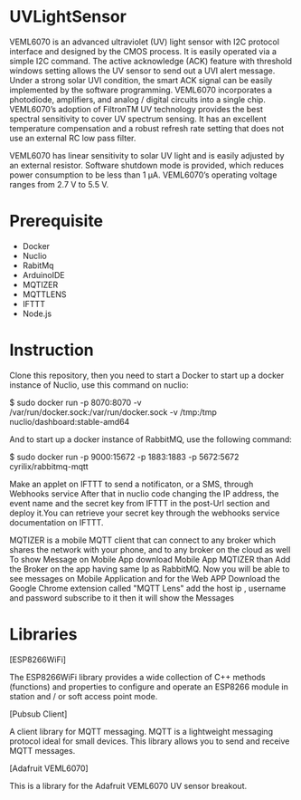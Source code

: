 # UVLightSensor

VEML6070 is an advanced ultraviolet (UV) light sensor with I2C protocol interface and designed by the CMOS process. It is easily operated via a simple I2C command. The active acknowledge (ACK) feature with threshold windows setting
allows the UV sensor to send out a UVI alert message. Under a strong solar UVI condition, the smart ACK signal can be easily implemented by the software programming. VEML6070 incorporates a photodiode, amplifiers, and analog / digital circuits into a single chip. VEML6070’s adoption of FiltronTM UV technology provides the best spectral sensitivity to cover UV spectrum sensing. It has an excellent temperature compensation and a robust refresh rate setting that does not use an external RC low pass filter.

VEML6070 has linear sensitivity to solar UV light and is easily adjusted by an external resistor. Software shutdown mode is provided, which reduces power consumption to be less than 1 μA. VEML6070’s operating voltage ranges from 2.7 V to 5.5 V.

# Prerequisite

- Docker
- Nuclio
- RabitMq
- ArduinoIDE
- MQTIZER
- MQTTLENS
- IFTTT
- Node.js

# Instruction

Clone this repository, then you need to start a Docker to start up a docker instance of Nuclio, use this command on nuclio:

$ sudo docker run -p 8070:8070 -v /var/run/docker.sock:/var/run/docker.sock -v /tmp:/tmp nuclio/dashboard:stable-amd64

And to start up a docker instance of RabbitMQ, use the following command:

$ sudo docker run -p 9000:15672 -p 1883:1883 -p 5672:5672 cyrilix/rabbitmq-mqtt

Make an applet on IFTTT to send a notificaton, or a SMS, through Webhooks service After that in nuclio code changing the IP address, the event name and the secret key from IFTTT in the post-Url section and deploy it.You can retrieve your secret key through the webhooks service documentation on IFTTT. 

MQTIZER is a mobile MQTT client that can connect to any broker which shares the network with your phone, and to any broker on the cloud as well To show Message on Mobile App download Mobile App MQTIZER than Add the Broker on the app having same Ip as RabbitMQ. Now you will be able to see messages on Mobile Application and for the Web APP Download the Google Chrome extension called "MQTT Lens" add the host ip , username and password subscribe to it then it will show the Messages

# Libraries

[ESP8266WiFi]

The ESP8266WiFi library provides a wide collection of C++ methods (functions) and properties to configure and operate an ESP8266 module in station and / or soft access point mode.

[Pubsub Client]

A client library for MQTT messaging. MQTT is a lightweight messaging protocol ideal for small devices. This library allows you to send and receive MQTT messages.

[Adafruit VEML6070]

This is a library for the Adafruit VEML6070 UV sensor breakout.
